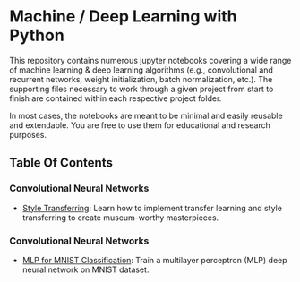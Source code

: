 # Machine / Deep Learning with Python

This repository contains numerous jupyter notebooks covering a wide range of machine learning & deep learning algorithms (e.g., convolutional and recurrent networks, weight initialization, batch normalization, etc.). The supporting files necessary to work through a given project from start to finish are contained within each respective project folder.

In most cases, the notebooks are meant to be minimal and easily reusable and extendable. You are free to use them for educational and research purposes.

## Table Of Contents

### Convolutional Neural Networks

* [Style Transferring](https://github.com/nikolaosJP/Data-Science-Projects/tree/main/Introduction%20to%20style%20transferring): Learn how to implement transfer learning and style transferring to create museum-worthy masterpieces.

### Convolutional Neural Networks

* [MLP for MNIST Classification](https://github.com/nikolaosJP/Data-Science-Projects/tree/main/Exploring%20MNIST%20Dataset%20with%20MLPs): Train a multilayer perceptron (MLP) deep neural network on MNIST dataset.
